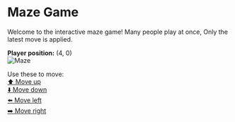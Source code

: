# Maze Game  
Welcome to the interactive maze game! Many people play at once, Only the latest move is applied.

**Player position:** (4, 0)  
![Maze](https://recognize-instructor-criteria-other.trycloudflare.com/images/pos_4_0.png?t=1760509840662)

Use these to move:  
[⬆️ Move up](https://recognize-instructor-criteria-other.trycloudflare.com/move/4_0_w)  
[⬇️ Move down](https://recognize-instructor-criteria-other.trycloudflare.com/move/4_0_s)  
[⬅️ Move left](https://recognize-instructor-criteria-other.trycloudflare.com/move/4_0_a)  
[➡️ Move right](https://recognize-instructor-criteria-other.trycloudflare.com/move/4_0_d)
